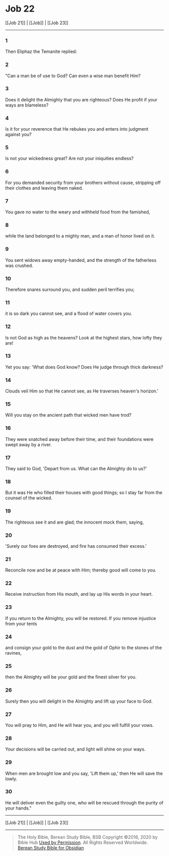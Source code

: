 # Job 22

[[Job 21]] | [[Job]] | [[Job 23]]

---

### 1
Then Eliphaz the Temanite replied:

### 2
"Can a man be of use to God? Can even a wise man benefit Him?

### 3
Does it delight the Almighty that you are righteous? Does He profit if your ways are blameless?

### 4
Is it for your reverence that He rebukes you and enters into judgment against you?

### 5
Is not your wickedness great? Are not your iniquities endless?

### 6
For you demanded security from your brothers without cause, stripping off their clothes and leaving them naked.

### 7
You gave no water to the weary and withheld food from the famished,

### 8
while the land belonged to a mighty man, and a man of honor lived on it.

### 9
You sent widows away empty-handed, and the strength of the fatherless was crushed.

### 10
Therefore snares surround you, and sudden peril terrifies you;

### 11
it is so dark you cannot see, and a flood of water covers you.

### 12
Is not God as high as the heavens? Look at the highest stars, how lofty they are!

### 13
Yet you say: 'What does God know? Does He judge through thick darkness?

### 14
Clouds veil Him so that He cannot see, as He traverses heaven's horizon.'

### 15
Will you stay on the ancient path that wicked men have trod?

### 16
They were snatched away before their time, and their foundations were swept away by a river.

### 17
They said to God, 'Depart from us. What can the Almighty do to us?'

### 18
But it was He who filled their houses with good things; so I stay far from the counsel of the wicked.

### 19
The righteous see it and are glad; the innocent mock them, saying,

### 20
'Surely our foes are destroyed, and fire has consumed their excess.'

### 21
Reconcile now and be at peace with Him; thereby good will come to you.

### 22
Receive instruction from His mouth, and lay up His words in your heart.

### 23
If you return to the Almighty, you will be restored. If you remove injustice from your tents

### 24
and consign your gold to the dust and the gold of Ophir to the stones of the ravines,

### 25
then the Almighty will be your gold and the finest silver for you.

### 26
Surely then you will delight in the Almighty and lift up your face to God.

### 27
You will pray to Him, and He will hear you, and you will fulfill your vows.

### 28
Your decisions will be carried out, and light will shine on your ways.

### 29
When men are brought low and you say, 'Lift them up,' then He will save the lowly.

### 30
He will deliver even the guilty one, who will be rescued through the purity of your hands."

---

[[Job 21]] | [[Job]] | [[Job 23]]

---

> The Holy Bible, Berean Study Bible, BSB
> Copyright &copy;2016, 2020 by Bible Hub
> [Used by Permission](https://berean.bible/terms.htm). All Rights Reserved Worldwide.
> [Berean Study Bible for Obsidian](https://github.com/gapmiss/berean-study-bible-for-obsidian)</small>

